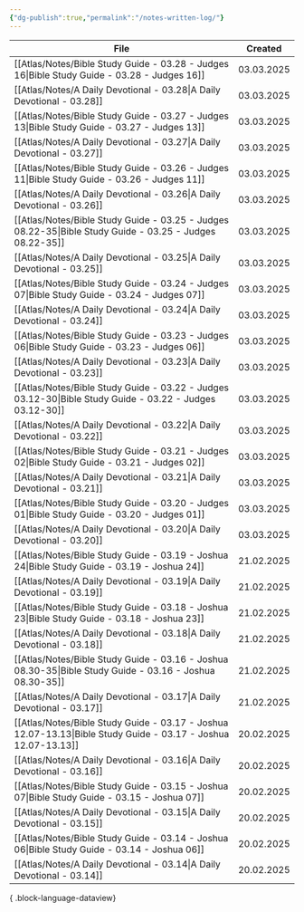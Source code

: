 ```yaml
---
{"dg-publish":true,"permalink":"/notes-written-log/"}
---
```


| File                                                                                                              | Created    |
| ----------------------------------------------------------------------------------------------------------------- | ---------- |
| [[Atlas/Notes/Bible Study Guide - 03.28 - Judges 16\|Bible Study Guide - 03.28 - Judges 16]]                   | 03.03.2025 |
| [[Atlas/Notes/A Daily Devotional - 03.28\|A Daily Devotional - 03.28]]                                         | 03.03.2025 |
| [[Atlas/Notes/Bible Study Guide - 03.27 - Judges 13\|Bible Study Guide - 03.27 - Judges 13]]                   | 03.03.2025 |
| [[Atlas/Notes/A Daily Devotional - 03.27\|A Daily Devotional - 03.27]]                                         | 03.03.2025 |
| [[Atlas/Notes/Bible Study Guide - 03.26 - Judges 11\|Bible Study Guide - 03.26 - Judges 11]]                   | 03.03.2025 |
| [[Atlas/Notes/A Daily Devotional - 03.26\|A Daily Devotional - 03.26]]                                         | 03.03.2025 |
| [[Atlas/Notes/Bible Study Guide - 03.25 - Judges 08.22-35\|Bible Study Guide - 03.25 - Judges 08.22-35]]       | 03.03.2025 |
| [[Atlas/Notes/A Daily Devotional - 03.25\|A Daily Devotional - 03.25]]                                         | 03.03.2025 |
| [[Atlas/Notes/Bible Study Guide - 03.24 - Judges 07\|Bible Study Guide - 03.24 - Judges 07]]                   | 03.03.2025 |
| [[Atlas/Notes/A Daily Devotional - 03.24\|A Daily Devotional - 03.24]]                                         | 03.03.2025 |
| [[Atlas/Notes/Bible Study Guide - 03.23 - Judges 06\|Bible Study Guide - 03.23 - Judges 06]]                   | 03.03.2025 |
| [[Atlas/Notes/A Daily Devotional - 03.23\|A Daily Devotional - 03.23]]                                         | 03.03.2025 |
| [[Atlas/Notes/Bible Study Guide - 03.22 - Judges 03.12-30\|Bible Study Guide - 03.22 - Judges 03.12-30]]       | 03.03.2025 |
| [[Atlas/Notes/A Daily Devotional - 03.22\|A Daily Devotional - 03.22]]                                         | 03.03.2025 |
| [[Atlas/Notes/Bible Study Guide - 03.21 - Judges 02\|Bible Study Guide - 03.21 - Judges 02]]                   | 03.03.2025 |
| [[Atlas/Notes/A Daily Devotional - 03.21\|A Daily Devotional - 03.21]]                                         | 03.03.2025 |
| [[Atlas/Notes/Bible Study Guide - 03.20 - Judges 01\|Bible Study Guide - 03.20 - Judges 01]]                   | 03.03.2025 |
| [[Atlas/Notes/A Daily Devotional - 03.20\|A Daily Devotional - 03.20]]                                         | 03.03.2025 |
| [[Atlas/Notes/Bible Study Guide - 03.19 - Joshua 24\|Bible Study Guide - 03.19 - Joshua 24]]                   | 21.02.2025 |
| [[Atlas/Notes/A Daily Devotional - 03.19\|A Daily Devotional - 03.19]]                                         | 21.02.2025 |
| [[Atlas/Notes/Bible Study Guide - 03.18 - Joshua 23\|Bible Study Guide - 03.18 - Joshua 23]]                   | 21.02.2025 |
| [[Atlas/Notes/A Daily Devotional - 03.18\|A Daily Devotional - 03.18]]                                         | 21.02.2025 |
| [[Atlas/Notes/Bible Study Guide - 03.16 - Joshua 08.30-35\|Bible Study Guide - 03.16 - Joshua 08.30-35]]       | 21.02.2025 |
| [[Atlas/Notes/A Daily Devotional - 03.17\|A Daily Devotional - 03.17]]                                         | 21.02.2025 |
| [[Atlas/Notes/Bible Study Guide - 03.17 - Joshua 12.07-13.13\|Bible Study Guide - 03.17 - Joshua 12.07-13.13]] | 20.02.2025 |
| [[Atlas/Notes/A Daily Devotional - 03.16\|A Daily Devotional - 03.16]]                                         | 20.02.2025 |
| [[Atlas/Notes/Bible Study Guide - 03.15 - Joshua 07\|Bible Study Guide - 03.15 - Joshua 07]]                   | 20.02.2025 |
| [[Atlas/Notes/A Daily Devotional - 03.15\|A Daily Devotional - 03.15]]                                         | 20.02.2025 |
| [[Atlas/Notes/Bible Study Guide - 03.14 - Joshua 06\|Bible Study Guide - 03.14 - Joshua 06]]                   | 20.02.2025 |
| [[Atlas/Notes/A Daily Devotional - 03.14\|A Daily Devotional - 03.14]]                                         | 20.02.2025 |

{ .block-language-dataview}

